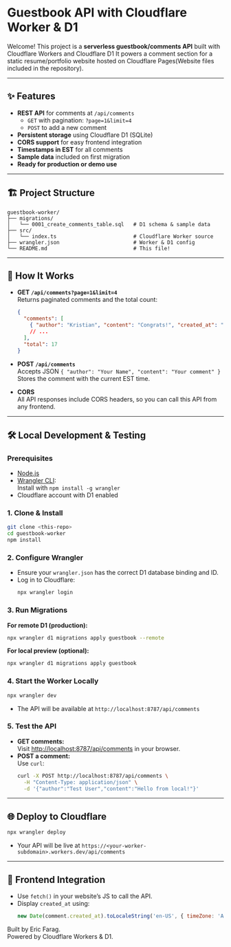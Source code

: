 # Guestbook API with Cloudflare Worker & D1

Welcome! This project is a **serverless guestbook/comments API** built with Cloudflare Workers and Cloudflare D1 It powers a comment section for a static resume/portfolio website hosted on Cloudflare Pages(Website files included in the repository).

---

## ✨ Features

- **REST API** for comments at `/api/comments`
  - `GET` with pagination: `?page=1&limit=4`
  - `POST` to add a new comment
- **Persistent storage** using Cloudflare D1 (SQLite)
- **CORS support** for easy frontend integration
- **Timestamps in EST** for all comments
- **Sample data** included on first migration
- **Ready for production or demo use**

---

## 🏗️ Project Structure

```
guestbook-worker/
├── migrations/
│   └── 0001_create_comments_table.sql   # D1 schema & sample data
├── src/
│   └── index.ts                         # Cloudflare Worker source
├── wrangler.json                        # Worker & D1 config
└── README.md                            # This file!
```

---

## 🚀 How It Works

- **GET `/api/comments?page=1&limit=4`**  
  Returns paginated comments and the total count:
  ```json
  {
    "comments": [
      { "author": "Kristian", "content": "Congrats!", "created_at": "2025-04-16T13:45:00" }
      // ...
    ],
    "total": 17
  }
  ```

- **POST `/api/comments`**  
  Accepts JSON `{ "author": "Your Name", "content": "Your comment" }`  
  Stores the comment with the current EST time.

- **CORS**  
  All API responses include CORS headers, so you can call this API from any frontend.

---

## 🛠️ Local Development & Testing

### Prerequisites

- [Node.js](https://nodejs.org/)
- [Wrangler CLI](https://developers.cloudflare.com/workers/wrangler/get-started/):  
  Install with `npm install -g wrangler`
- Cloudflare account with D1 enabled

### 1. Clone & Install

```bash
git clone <this-repo>
cd guestbook-worker
npm install
```

### 2. Configure Wrangler

- Ensure your `wrangler.json` has the correct D1 database binding and ID.
- Log in to Cloudflare:  
  ```bash
  npx wrangler login
  ```

### 3. Run Migrations

**For remote D1 (production):**
```bash
npx wrangler d1 migrations apply guestbook --remote
```

**For local preview (optional):**
```bash
npx wrangler d1 migrations apply guestbook
```

### 4. Start the Worker Locally

```bash
npx wrangler dev
```
- The API will be available at `http://localhost:8787/api/comments`

### 5. Test the API

- **GET comments:**  
  Visit [http://localhost:8787/api/comments](http://localhost:8787/api/comments) in your browser.
- **POST a comment:**  
  Use `curl`:
  ```bash
  curl -X POST http://localhost:8787/api/comments \
    -H "Content-Type: application/json" \
    -d '{"author":"Test User","content":"Hello from local!"}'
  ```

---

## 🌐 Deploy to Cloudflare

```bash
npx wrangler deploy
```
- Your API will be live at `https://<your-worker-subdomain>.workers.dev/api/comments`

---

## 📝 Frontend Integration

- Use `fetch()` in your website’s JS to call the API.
- Display `created_at` using:
  ```js
  new Date(comment.created_at).toLocaleString('en-US', { timeZone: 'America/New_York' })
  ```


Built by Eric Farag.  
Powered by Cloudflare Workers & D1.